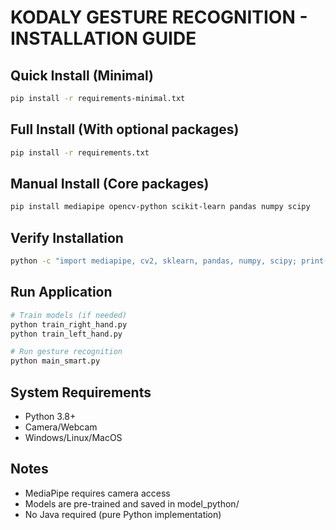 # KODALY GESTURE RECOGNITION - INSTALLATION GUIDE

## Quick Install (Minimal)
```bash
pip install -r requirements-minimal.txt
```

## Full Install (With optional packages)
```bash
pip install -r requirements.txt
```

## Manual Install (Core packages)
```bash
pip install mediapipe opencv-python scikit-learn pandas numpy scipy
```

## Verify Installation
```bash
python -c "import mediapipe, cv2, sklearn, pandas, numpy, scipy; print('✅ All packages installed successfully!')"
```

## Run Application
```bash
# Train models (if needed)
python train_right_hand.py
python train_left_hand.py

# Run gesture recognition
python main_smart.py
```

## System Requirements
- Python 3.8+
- Camera/Webcam
- Windows/Linux/MacOS

## Notes
- MediaPipe requires camera access
- Models are pre-trained and saved in model_python/
- No Java required (pure Python implementation)
